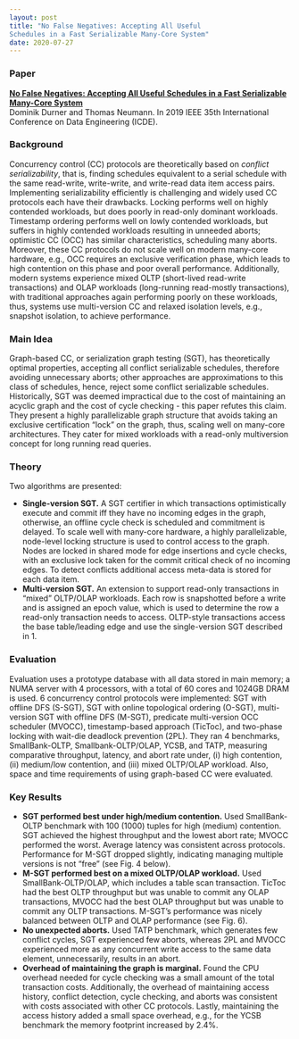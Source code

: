 ```yaml
---
layout: post
title: "No False Negatives: Accepting All Useful
Schedules in a Fast Serializable Many-Core System"
date: 2020-07-27
---
```


### Paper ###

**[No False Negatives: Accepting All Useful Schedules in a Fast Serializable Many-Core System](https://ieeexplore.ieee.org/stamp/stamp.jsp?tp=&arnumber=8731610)**
<br />
    Dominik Durner and Thomas Neumann. In 2019 IEEE 35th International Conference on Data Engineering (ICDE). 

### Background ### 
Concurrency control (CC) protocols are theoretically based on *conflict serializability*, that is, finding schedules equivalent to a serial schedule with the same read-write, write-write, and write-read data item access pairs. 
Implementing serializability efficiently is challenging and widely used CC protocols each have their drawbacks. 
Locking performs well on highly contended workloads, but does poorly in read-only dominant workloads. 
Timestamp ordering performs well on lowly contended workloads, but suffers in highly contended workloads resulting in unneeded aborts; optimistic CC (OCC) has similar characteristics, scheduling many aborts.
Moreover, these CC protocols do not scale well on modern many-core hardware, e.g., OCC requires an exclusive verification phase, which leads to high contention on this phase and poor overall performance. 
Additionally, modern systems experience mixed OLTP (short-lived read-write transactions) and OLAP workloads (long-running read-mostly transactions), with traditional approaches again performing poorly on these workloads, thus, systems use multi-version CC and relaxed isolation levels, e.g., snapshot isolation, to achieve performance.

### Main Idea ### 
Graph-based CC, or serialization graph testing (SGT), has theoretically optimal properties, accepting all conflict serializable schedules, therefore avoiding unnecessary aborts; other approaches are approximations to this class of schedules, hence, reject some conflict serializable schedules. 
Historically, SGT was deemed impractical due to the cost of maintaining an acyclic graph and the cost of cycle checking - this paper refutes this claim. 
They present a highly parallelizable graph structure that avoids taking an exclusive certification “lock” on the graph, thus, scaling well on many-core architectures. 
They cater for mixed workloads with a read-only multiversion concept for long running read queries.

### Theory ### 
Two algorithms are presented: 
+ **Single-version SGT.** A SGT certifier in which transactions optimistically execute and commit iff they have no incoming edges in the graph, otherwise, an offline cycle check is scheduled and commitment is delayed. To scale well with many-core hardware, a highly parallelizable, node-level locking structure is used to control access to the graph. Nodes are locked in shared mode for edge insertions and cycle checks, with an exclusive lock taken for the commit critical check of no incoming edges. To detect conflicts additional access meta-data is stored for each data item.
+ **Multi-version SGT.** An extension to support read-only transactions in “mixed” OLTP/OLAP workloads. Each row is snapshotted before a write and is assigned an epoch value, which is used to determine the row a read-only transaction needs to access. OLTP-style transactions access the base table/leading edge and use the single-version SGT described in 1. 


### Evaluation ### 
Evaluation uses a prototype database with all data stored in main memory; a NUMA server with 4 processors, with a total of 60 cores and 1024GB DRAM is used. 6 concurrency control protocols were implemented: SGT with offline DFS (S-SGT), SGT with online topological ordering (O-SGT), multi-version SGT with offline DFS (M-SGT), predicate multi-version OCC scheduler (MVOCC), timestamp-based approach (TicToc), and two-phase locking with wait-die deadlock prevention (2PL). 
They ran 4 benchmarks, SmallBank-OLTP, Smallbank-OLTP/OLAP, YCSB, and TATP, measuring comparative throughput, latency, and abort rate under, (i) high contention, (ii) medium/low contention, and (iii) mixed OLTP/OLAP workload. Also, space and time requirements of using graph-based CC were evaluated. 

### Key Results ### 
+ **SGT performed best under high/medium contention.** Used SmallBank-OLTP benchmark with 100 (1000) tuples for high (medium) contention. SGT achieved the highest throughput and the lowest abort rate; MVOCC performed the worst. Average latency was consistent across protocols. Performance for M-SGT dropped slightly, indicating managing multiple versions is not “free” (see Fig. 4 below). 
+ **M-SGT performed best on a mixed OLTP/OLAP workload.** Used SmallBank-OLTP/OLAP, which includes a table scan transaction. 
TicToc had the best OLTP throughput but was unable to commit any OLAP transactions, MVOCC had the best OLAP throughput but was unable to commit any OLTP transactions. 
M-SGT’s performance was nicely balanced between OLTP and OLAP performance (see Fig. 6).
+ **No unexpected aborts.** 
Used TATP benchmark, which generates few conflict cycles, SGT experienced few aborts, whereas 2PL and MVOCC experienced more as any concurrent write access to the same data element, unnecessarily, results in an abort. 
+ **Overhead of maintaining the graph is marginal.** 
Found the CPU overhead needed for cycle checking was a small amount of the total transaction costs. 
Additionally, the overhead of maintaining access history, conflict detection, cycle checking, and aborts was consistent with costs associated with other CC protocols. 
Lastly, maintaining the access history added a small space overhead, e.g., for the YCSB benchmark the memory footprint increased by 2.4%. 
